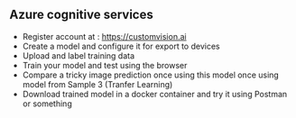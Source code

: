 ## Azure cognitive services

* Register account at : https://customvision.ai
* Create a model and configure it for export to devices
* Upload and label training data
* Train your model and test using the browser
* Compare a tricky image prediction once using this model once using model from Sample 3 (Tranfer Learning)
* Download trained model in a docker container and try it using Postman or something
